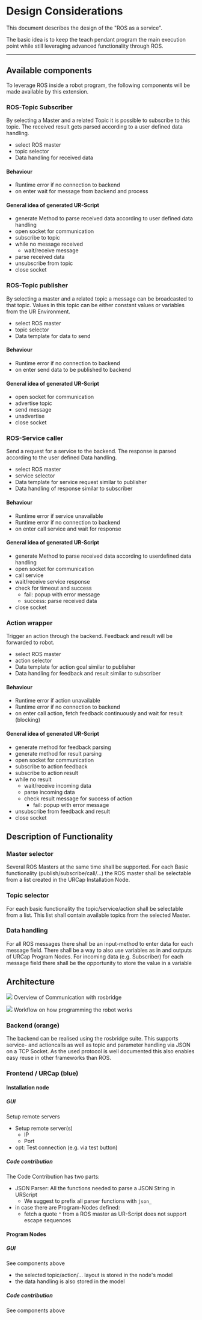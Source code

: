 # Design Considerations

This document describes the design of the "ROS as a service".

The basic idea is to keep the teach pendant program the main execution point while still leveraging advanced functionality through ROS.

---
## Available components
To leverage ROS inside a robot program, the following components will be made available by this extension.


### ROS-Topic Subscriber
By selecting a Master and a related Topic it is possible to subscribe to this topic. The received result gets parsed according to a user defined data handling.
 - select ROS master
 - topic selector
 - Data handling for received data

#### Behaviour
  - Runtime error if no connection to backend
  - on enter wait for message from backend and process

#### General idea of generated UR-Script
  - generate Method to parse received data according to user defined data handling
  - open socket for communication
  - subscribe to topic
  - while no message received
      - wait/receive message
  - parse received data
  - unsubscribe from topic
  - close socket

### ROS-Topic publisher
By selecting a master and a related topic a message can be broadcasted to that topic. Values in this topic can be either constant values or variables from the UR Environment.
  - select ROS master
  - topic selector
  - Data template for data to send

#### Behaviour
  - Runtime error if no connection to backend
  - on enter send data to be published to backend

#### General idea of generated UR-Script
  - open socket for communication
  - advertise topic
  - send message
  - unadvertise
  - close socket


### ROS-Service caller
Send a request for a service to the backend. The response is parsed according to the user defined Data handling.
  - select ROS master
  - service selector
  - Data template for service request similar to publisher
  - Data handling of response similar to subscriber

#### Behaviour
  - Runtime error if service unavailable
  - Runtime error if no connection to backend
  - on enter call service and wait for response

#### General idea of generated UR-Script
  - generate Method to parse received data according to userdefined data handling
  - open socket for communication
  - call service
  - wait/receive service response
  - check for timeout and success
      - fail: popup with error message
      - success: parse received data
  - close socket

### Action wrapper
Trigger an action through the backend. Feedback and result will be forwarded to robot.
  - select ROS master
  - action selector
  - Data template for action goal similar to publisher
  - Data handling for feedback and result similar to subscriber

#### Behaviour
  - Runtime error if action unavailable
  - Runtime error if no connection to backend
  - on enter call action, fetch feedback continuously and wait for result (blocking)

#### General idea of generated UR-Script
  - generate method for feedback parsing
  - generate method for result parsing
  - open socket for communication
  - subscribe to action feedback
  - subscribe to action result
  - while no result
    - wait/receive incoming data
    - parse incoming data
    - check result message for success of action
      - fail: popup with error message
  - unsubscribe from feedback and result
  - close socket


## Description of Functionality
### Master selector
Several ROS Masters at the same time shall be supported. For each Basic functionality (publish/subscribe/call/...) the ROS master shall be selectable from a list created in the URCap Installation Node.

### Topic selector
For each basic functionality the topic/service/action shall be selectable from a list. This list shall contain available topics from the selected Master.

### Data handling
For all ROS messages there shall be an input-method to enter data for each message field. There shall be a way to also use variables as in and outputs of URCap Program Nodes.
For incoming data (e.g. Subscriber) for each message field there shall be the opportunity to store the value in a variable

## Architecture
![](resources/design_document/structure.png)
Overview of Communication with rosbridge

![](resources/design_document/programming_workflow.png)
Workflow on how programming the robot works

### Backend (orange)
The backend can be realised using the rosbridge suite. This supports service- and actioncalls as well as topic and parameter handling via JSON on a TCP Socket. As the used protocol is well documented this also enables easy reuse in other frameworks than ROS.

### Frontend / URCap (blue)
#### Installation node
##### GUI
Setup remote servers
  - Setup remote server(s)
    - IP
    - Port
  - opt: Test connection (e.g. via test button)

##### Code contribution
The Code Contribution has two parts:
  - JSON Parser: All the functions needed to parse a JSON String in URScript
    - We suggest to prefix all parser functions with `json_`
  - in case there are Program-Nodes defined:
      - fetch a quote `"` from a ROS master as UR-Script does not support escape sequences

#### Program Nodes
##### GUI
See components above
  - the selected topic/action/... layout is stored in the node's model
  - the data handling is also stored in the model
##### Code contribution
See components above
